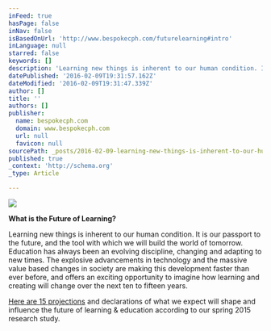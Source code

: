 ```yaml
---
inFeed: true
hasPage: false
inNav: false
isBasedOnUrl: 'http://www.bespokecph.com/futurelearning#intro'
inLanguage: null
starred: false
keywords: []
description: 'Learning new things is inherent to our human condition. It is our passport to the future, and the tool with which we will build the world of tomorrow. Education'
datePublished: '2016-02-09T19:31:57.162Z'
dateModified: '2016-02-09T19:31:47.339Z'
author: []
title: ''
authors: []
publisher:
  name: bespokecph.com
  domain: www.bespokecph.com
  url: null
  favicon: null
sourcePath: _posts/2016-02-09-learning-new-things-is-inherent-to-our-human-condition-it-i.md
published: true
_context: 'http://schema.org'
_type: Article

---
```

![](https://the-grid-user-content.s3-us-west-2.amazonaws.com/6d41bd98-91c3-4974-9380-8b2459cd4351.jpg)

**What is the Future of Learning?**

Learning new things is inherent to our human condition. It is our passport to the future, and the tool with which we will build the world of tomorrow. Education has always been an evolving discipline, changing and adapting to new times. The explosive advancements in technology and the massive value based changes in society are making this development faster than ever before, and offers an exciting opportunity to imagine how learning and creating will change over the next ten to fifteen years. 

[Here are 15 projections][0] and declarations of what we expect will shape and influence the future of learning & education according to our spring 2015 research study.

[0]: bespokecph.com/futurelearning